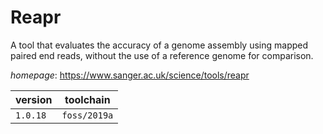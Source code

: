 # Reapr

A tool that evaluates the accuracy of a genome assembly using mapped paired end reads,  without the use of a reference genome for comparison.

*homepage*: <https://www.sanger.ac.uk/science/tools/reapr>

version | toolchain
--------|----------
``1.0.18`` | ``foss/2019a``
